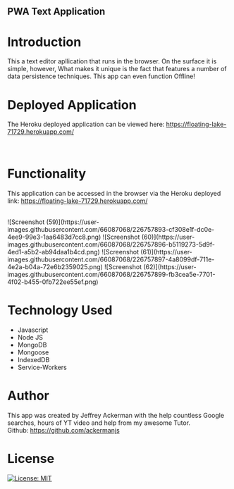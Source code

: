 ## PWA Text Application

# Introduction
This a text editor apllication that runs in the browser. On the surface it is simple, however, What makes it unique is the fact that features a number of data persistence techniques. This app can even function Offline!

# Deployed Application
The Heroku deployed application can be viewed here: https://floating-lake-71729.herokuapp.com/

<br>


# Functionality
This application can be accessed in the browser via the Heroku deployed link: https://floating-lake-71729.herokuapp.com/

<br>
![Screenshot (59)](https://user-images.githubusercontent.com/66087068/226757893-cf308e1f-dc0e-4ee9-99e3-1aa6483d7cc8.png)
![Screenshot (60)](https://user-images.githubusercontent.com/66087068/226757896-b5119273-5d9f-4ed1-a5b2-ab94daa1b4cd.png)
![Screenshot (61)](https://user-images.githubusercontent.com/66087068/226757897-4a8099df-711e-4e2a-b04a-72e6b2359025.png)
![Screenshot (62)](https://user-images.githubusercontent.com/66087068/226757899-fb3cea5e-7701-4f02-b455-0fb722ee55ef.png)


# Technology Used
- Javascript
- Node JS
- MongoDB
- Mongoose
- IndexedDB
- Service-Workers

# Author
This app was created by Jeffrey Ackerman with the help countless Google searches, hours of YT video and help from my awesome Tutor.
<br>
Github: https://github.com/ackermanjs

# License
[![License: MIT](https://img.shields.io/badge/License-MIT-yellow.svg)](https://opensource.org/licenses/MIT)
